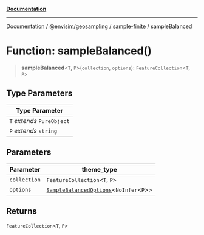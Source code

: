 [**Documentation**](../../../../README.md)

---

[Documentation](../../../../README.md) / [@envisim/geosampling](../../README.md) / [sample-finite](../README.md) / sampleBalanced

# Function: sampleBalanced()

> **sampleBalanced**\<`T`, `P`\>(`collection`, `options`): `FeatureCollection`\<`T`, `P`\>

## Type Parameters

| Type Parameter             |
| -------------------------- |
| `T` _extends_ `PureObject` |
| `P` _extends_ `string`     |

## Parameters

| Parameter    | theme_type                                                                              |
| ------------ | --------------------------------------------------------------------------------------- |
| `collection` | `FeatureCollection`\<`T`, `P`\>                                                         |
| `options`    | [`SampleBalancedOptions`](../type-aliases/SampleBalancedOptions.md)\<`NoInfer`\<`P`\>\> |

## Returns

`FeatureCollection`\<`T`, `P`\>
